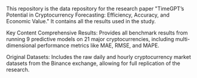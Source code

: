 
This repository is the data repository for the research paper "TimeGPT’s Potential in Cryptocurrency Forecasting: Efficiency, Accuracy, and Economic Value." It contains all the results used in the study.

Key Content
Comprehensive Results: Provides all benchmark results from running 9 predictive models on 21 major cryptocurrencies, including multi-dimensional performance metrics like MAE, RMSE, and MAPE.

Original Datasets: Includes the raw daily and hourly cryptocurrency market datasets from the Binance exchange, allowing for full replication of the research.
